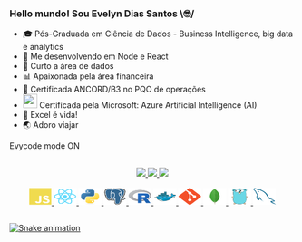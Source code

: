 ### Hello mundo! Sou Evelyn Dias Santos  \🤓/

- 🎓 Pós-Graduada em Ciência de Dados - Business Intelligence, big data e analytics
- 🌱 Me desenvolvendo em Node e React
- 🎲 Curto a área de dados
- 📊 Apaixonada pela área financeira
- 🧾 Certificada ANCORD/B3 no PQO de operações
- <a href="https://www.credly.com/badges/5ddb9e00-f799-4b9e-aa43-07c2f0e73e66" target="_blank"><img height="25" width="25" src="https://images.credly.com/size/340x340/images/4136ced8-75d5-4afb-8677-40b6236e2672/azure-ai-fundamentals-600x600.png"></a> Certificada pela Microsoft: Azure Artificial Intelligence (AI) </div>
- 🧡 Excel é vida!
- 🌏 Adoro viajar

Evycode mode ON

 ##
 
 
  
  <div align="center">
   <a href="https://github.com/evelyneds">
   <img height="130em" src="https://github-readme-stats.vercel.app/api?username=evelyneds&show_icons=true&theme=write&include_all_commits=true&count_private=true"/>
   <img height="130em" src="https://static.wixstatic.com/media/125b18_7f20c126ba2f43a3bfa8acce4a3f6d16~mv2.gif">
   <img height="130em" src="https://github-readme-stats.vercel.app/api/top-langs/?username=evelyneds&layout=compact&langs_count=7&theme=write"/>
 </div>
 <div align="center" style="display: inline_block"><br>
  <img height="30" width="40" src="https://raw.githubusercontent.com/devicons/devicon/master/icons/javascript/javascript-plain.svg" title="Evelyn">
  <img title="React" height="30" width="40" src="https://raw.githubusercontent.com/devicons/devicon/master/icons/react/react-original.svg">
  <img title="Python" height="30" width="40" src="https://raw.githubusercontent.com/devicons/devicon/master/icons/python/python-original.svg">
  <img title="Postgresql" height="30" width="40" src="https://raw.githubusercontent.com/devicons/devicon/master/icons/postgresql/postgresql-original.svg">
  <img title="R" height="30" width="40" src="https://raw.githubusercontent.com/devicons/devicon/master/icons/r/r-original.svg">
  <img title="Docker" height="30" width="40" src="https://raw.githubusercontent.com/devicons/devicon/master/icons/docker/docker-original.svg">
  <img title="Git" height="30" width="40" src="https://raw.githubusercontent.com/devicons/devicon/master/icons/git/git-original.svg">
  <img title="Mongo" height="30" width="40" src="https://raw.githubusercontent.com/devicons/devicon/master/icons/mongodb/mongodb-original.svg">
  <img title="Go" height="30" width="40" src="https://raw.githubusercontent.com/devicons/devicon/master/icons/go/go-original.svg">
  <img title="MySql" height="30" width="40" src="https://raw.githubusercontent.com/devicons/devicon/master/icons/mysql/mysql-original.svg">
</div> 
 
 ##

  ![Snake animation](https://github.com/evelyneds/evelyneds/blob/output/github-contribution-grid-snake.svg)

<!--
**evelynseds/evelyneds** is a ✨ _special_ ✨ repository because its `README.md` (this file) appears on your GitHub profile.
Here are some ideas to get you started:

- 🔭 Atualmente trabalho com back-end
- 🌱 I’m currently learning ...
- 👯 I’m looking to collaborate on ...
- 🤔 I’m looking for help with ...
- 💬 Ask me about ...
- 📫 How to reach me: ...
- 😄 Pronouns: ...
- ⚡ Fun fact: ...
 📫 E-mail: evelyn.informatica@gmail.com
Para prox atualizacoes
 <img align="right" alt="code" src="https://cdn.dribbble.com/users/143127/screenshots/1451652/light-bulb-dribbble.gif">
                        https://i.pinimg.com/originals/c9/7d/6d/c97d6d2a2c5093b7805b15fd6e4b49e1.gif">
https://img.devrant.com/devrant/rant/r_1864741_kSbCL.gif
https://static.wixstatic.com/media/125b18_7f20c126ba2f43a3bfa8acce4a3f6d16~mv2.gif
src="https://cdn.dribbble.com/users/2344801/screenshots/4774578/alphatestersanimation2.gif">
https://cdn.lowgif.com/full/9cb12f51dffbaaa6-character-typing-by-vincent-mokuenko-dribbble.gif

-->
